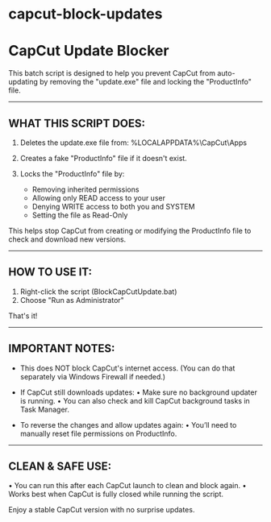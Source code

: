 # capcut-block-updates
CapCut Update Blocker
======================

This batch script is designed to help you prevent CapCut from auto-updating
by removing the "update.exe" file and locking the "ProductInfo" file.

--------------------------
WHAT THIS SCRIPT DOES:
--------------------------

1. Deletes the update.exe file from:
   %LOCALAPPDATA%\CapCut\Apps

2. Creates a fake "ProductInfo" file if it doesn't exist.

3. Locks the "ProductInfo" file by:
   - Removing inherited permissions
   - Allowing only READ access to your user
   - Denying WRITE access to both you and SYSTEM
   - Setting the file as Read-Only

This helps stop CapCut from creating or modifying the ProductInfo file
to check and download new versions.

--------------------
HOW TO USE IT:
--------------------

1. Right-click the script (BlockCapCutUpdate.bat)
2. Choose "Run as Administrator"

That's it!

--------------------
IMPORTANT NOTES:
--------------------

- This does NOT block CapCut's internet access.
  (You can do that separately via Windows Firewall if needed.)

- If CapCut still downloads updates:
  • Make sure no background updater is running.
  • You can also check and kill CapCut background tasks in Task Manager.

- To reverse the changes and allow updates again:
  • You’ll need to manually reset file permissions on ProductInfo.

---------------------
CLEAN & SAFE USE:
---------------------

• You can run this after each CapCut launch to clean and block again.
• Works best when CapCut is fully closed while running the script.

Enjoy a stable CapCut version with no surprise updates.
